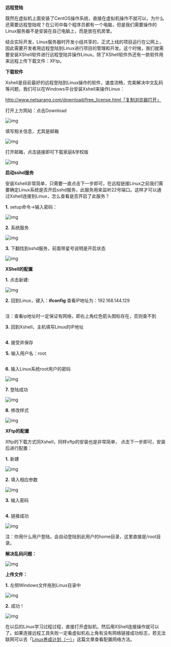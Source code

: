 **远程登陆**

既然在虚拟机上面安装了CentOS操作系统，直接在虚拟机操作不就可以，为什么还需要远程登陆呢？在公司中每个程序员都有一个电脑，但是我们需要操作的Linux服务器不是安装在自己电脑上，而是放在机房里。

结合实际开发，Linux服务器时开发小组共享的，正式上线的项目运行在公网上，因此需要开发者用远程登陆到Linux进行项目的管理和开发。这个时候，我们就需要安装XShell软件进行远程登陆并操作Linux。除了XShell软件外还有一款软件用来远程上传下载文件：XFtp。

**下载软件**

Xshell是目前最好的远程登陆到Linux操作的软件，速度流畅，完美解决中文乱码等问题，我们可以在Windows平台安装Xshell来操作Linux：

http://www.netsarang.com/download/free_license.html「复制浏览器打开」



打开上方网站：点击Download

![img](https://mmbiz.qpic.cn/mmbiz_png/e1jmIzRpwWjuasrNIuMvySHliaEyHDYokChwbDia2icgKuyFzRTP0TIfGB6GaMuNIclicwXDyfF1jfVWbvNwjlzDOg/640?tp=webp&wxfrom=5&wx_lazy=1&wx_co=1)

填写相关信息，尤其是邮箱

![img](https://mmbiz.qpic.cn/mmbiz_png/e1jmIzRpwWjuasrNIuMvySHliaEyHDYok4YYI8H3WucBq5ucOics8yRBJHPlrGCcd8TGF0e29Updb9hjgINm9bqQ/640?tp=webp&wxfrom=5&wx_lazy=1&wx_co=1)

打开邮箱，点击链接即可下载家庭&学校版

![img](https://mmbiz.qpic.cn/mmbiz_png/e1jmIzRpwWjuasrNIuMvySHliaEyHDYokKXtP6EGxQCMKrdXKB1Prjk3jUdymhy9QTlD4sa7wFRWN0Zg8JmNjZw/640?tp=webp&wxfrom=5&wx_lazy=1&wx_co=1)

**启动sshd服务**

安装Xshell非常简单，只需要一直点击下一步即可，在远程链接Linux之前我们需要确定Linux系统是否开启sshd服务，此服务用来监听22号端口。这样才可以通过Xshell连接到Linux，怎么查看是否开启了此服务？

**1.** setup命令->输入密码：

![img](https://mmbiz.qpic.cn/mmbiz_png/e1jmIzRpwWiaeBrCjxxkbjE2PxKWR32ngpZWBVNULMYWR7qhO4GialCUl5a28iaqrIsjTMu1ZDuFu2ic96ddN9IA6g/640?tp=webp&wxfrom=5&wx_lazy=1&wx_co=1)

**2.** 系统服务

![img](https://mmbiz.qpic.cn/mmbiz_png/e1jmIzRpwWiaeBrCjxxkbjE2PxKWR32ngalrFOKH7ibRz51pa7icWYP6Pib3ndQFH68O5eZt6rlzR7F99LtVhPfIog/640?tp=webp&wxfrom=5&wx_lazy=1&wx_co=1)

**3.** 下翻找到sshd服务，前面带星号说明是开启状态

![img](https://mmbiz.qpic.cn/mmbiz_png/e1jmIzRpwWiaeBrCjxxkbjE2PxKWR32ngVWut53ic5Q7BAveEwyw1P4ia2iaFCoIBzZLsiaz5eQY5UyUIWWib6ZnY3XA/640?tp=webp&wxfrom=5&wx_lazy=1&wx_co=1)



**XShell的配置**

**1.** 点击新建:

![img](https://mmbiz.qpic.cn/mmbiz_png/e1jmIzRpwWjuasrNIuMvySHliaEyHDYok7tYbqm9ia2OazEtGQ7ia2g9WBT6ALPuPX57GibTqK8LTicraNiby8rVJRMg/640?tp=webp&wxfrom=5&wx_lazy=1&wx_co=1)

**2.** 回到Linux，键入：**ifconfig** 查看IP地址为：192.168.144.129

![img](data:image/gif;base64,iVBORw0KGgoAAAANSUhEUgAAAAEAAAABCAYAAAAfFcSJAAAADUlEQVQImWNgYGBgAAAABQABh6FO1AAAAABJRU5ErkJggg==)

注：查看ip地址时一定保证有网络，即右上角红色箭头图标存在，否则查不到

**3.** 回到Xshell，主机填写Linux的IP地址

![img](data:image/gif;base64,iVBORw0KGgoAAAANSUhEUgAAAAEAAAABCAYAAAAfFcSJAAAADUlEQVQImWNgYGBgAAAABQABh6FO1AAAAABJRU5ErkJggg==)

**4.** 接受并保存

![img](data:image/gif;base64,iVBORw0KGgoAAAANSUhEUgAAAAEAAAABCAYAAAAfFcSJAAAADUlEQVQImWNgYGBgAAAABQABh6FO1AAAAABJRU5ErkJggg==)**5.** 输入用户名：root

 ![img](data:image/gif;base64,iVBORw0KGgoAAAANSUhEUgAAAAEAAAABCAYAAAAfFcSJAAAADUlEQVQImWNgYGBgAAAABQABh6FO1AAAAABJRU5ErkJggg==)

**6.** 输入Linux系统root用户的密码

![img](https://mmbiz.qpic.cn/mmbiz_png/e1jmIzRpwWjuasrNIuMvySHliaEyHDYokqMNXHMFrau2CZK8AEicX4UDdFsLIp5XqrmAEsDmASJkeQrgGDTAhRcw/640?tp=webp&wxfrom=5&wx_lazy=1&wx_co=1)

**7.** 登陆成功

![img](https://mmbiz.qpic.cn/mmbiz_png/e1jmIzRpwWjuasrNIuMvySHliaEyHDYok4ibxWgcTo54tOib0Q361Uib51AGNg98IPb08B1KTxUzffibcslwibColfbQ/640?tp=webp&wxfrom=5&wx_lazy=1&wx_co=1)

**8.** 修改样式

![img](https://mmbiz.qpic.cn/mmbiz_png/e1jmIzRpwWjuasrNIuMvySHliaEyHDYoklcuF2RxcBibjXLF0xJsKHEl4uRs0yJ2MH7KiblicE1ByCOYRZVjovu70A/640?tp=webp&wxfrom=5&wx_lazy=1&wx_co=1)

**XFtp的配置**

Xftp的下载方式同Xshell，同样xftp的安装也是非常简单， 点击下一步即可，安装后进行配置：

**1.** 新建

![img](https://mmbiz.qpic.cn/mmbiz_png/e1jmIzRpwWjuasrNIuMvySHliaEyHDYokk0T3uHSKhJKpQIerT1qKrhrD3Xz6xT7n0ic4spFwAOGicytMdX0Rp0Wg/640?tp=webp&wxfrom=5&wx_lazy=1&wx_co=1)

**2.** 填入相应参数

![img](https://mmbiz.qpic.cn/mmbiz_png/e1jmIzRpwWjuasrNIuMvySHliaEyHDYokZXO1iaoavb4Il8zjjolc7iaHWSPRH6pIMJwQOxsCvYiaLe7AISdUztxJQ/640?tp=webp&wxfrom=5&wx_lazy=1&wx_co=1)

**3.** 输入密码

![img](data:image/gif;base64,iVBORw0KGgoAAAANSUhEUgAAAAEAAAABCAYAAAAfFcSJAAAADUlEQVQImWNgYGBgAAAABQABh6FO1AAAAABJRU5ErkJggg==)

**4.** 链接成功

![img](https://mmbiz.qpic.cn/mmbiz_png/e1jmIzRpwWjuasrNIuMvySHliaEyHDYokU1Euoun9sdTW1FCB9MblB8l8auwbGzt8P2YKK8mdcHf2C7b89VPzMA/640?tp=webp&wxfrom=5&wx_lazy=1&wx_co=1)

注：你用什么用户登陆，会自动登陆到此用户的home目录，这里直接是/root目录。

**解决乱码问题：**

![img](https://mmbiz.qpic.cn/mmbiz_png/e1jmIzRpwWjuasrNIuMvySHliaEyHDYok1ZiapevEl7LM10Jb1NuCibUuNicc5GibCgzZFjlicJg4cDlP3mRyLXVxsQA/640?tp=webp&wxfrom=5&wx_lazy=1&wx_co=1)

**上传文件：**

**1.** 左侧Windows文件拖到Linux目录中

![img](https://mmbiz.qpic.cn/mmbiz_png/e1jmIzRpwWjuasrNIuMvySHliaEyHDYokqnNnfL9o90cScx8KTWP9Dv0LEQcI24ib052cxicJEuNNNm1iciaSWfWnbg/640?tp=webp&wxfrom=5&wx_lazy=1&wx_co=1)

**2.** 成功！

![img](https://mmbiz.qpic.cn/mmbiz_png/e1jmIzRpwWjuasrNIuMvySHliaEyHDYokp9ONibsOmgTibfg93xA2B1hDrIOkyA6wQHLJQ7poic7a9muniaGUucSEZw/640?tp=webp&wxfrom=5&wx_lazy=1&wx_co=1)

在以后的Linux学习过程过程，直接打开虚拟机，然后用XShell连接操作就可以了。如果连接远程工具失败一定看虚拟机右上角有没有网络链接成功标志，若无法联网可以去「[Linux养成计划（一）](http://mp.weixin.qq.com/s?__biz=MzUzODcwMDIzOQ==&mid=2247485514&idx=1&sn=514ac94138530b496257a6855dafea1b&chksm=fad2f8eacda571fccc4f5831c684a5eec176c0cb55ab61ddc71c23f97aa86df5830a9feaafcd&scene=21#wechat_redirect)」这篇文章查看配置网络方法。